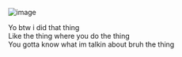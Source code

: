 ![image](https://github.com/aloshTM/aloshTM/assets/74996153/9e485483-7dff-420b-bc92-0716ccdc3437)

Yo btw i did that thing <br>
Like the thing where you do the thing <br>
You gotta know what im talkin about bruh the thing <br>
